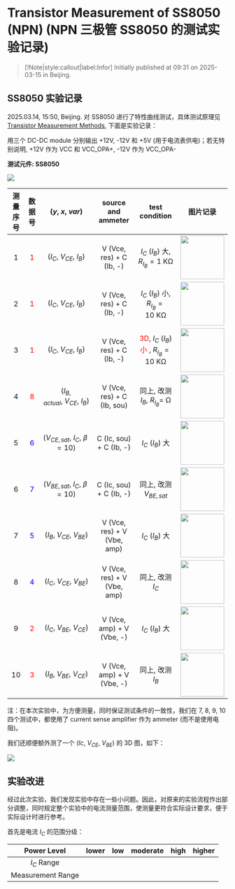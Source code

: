 # Transistor Measurement of SS8050 (NPN) (NPN 三极管 SS8050 的测试实验记录)

> [!Note|style:callout|label:Infor]
> Initially published at 09:31 on 2025-03-15 in Beijing.


## SS8050 实验记录

2025.03.14, 15:50, Beijing. 对 SS8050 进行了特性曲线测试，具体测试原理见 [Transistor Measurement Methods](<Blogs/Electronics/Transistor Measurement Methods.md>), 下面是实验记录：

用三个 DC-DC module 分别输出 +12V, -12V 和 +5V (用于电流表供电)；若无特别说明, +12V 作为 VCC 和 VCC_OPA+, -12V 作为 VCC_OPA-


<div class='center'>

**测试元件: SS8050**

<div class="center"><img src="https://imagebank-0.oss-cn-beijing.aliyuncs.com/VS-PicGo/2025-03-14-19-37-09_Transistor Measurement Methods.png"/></div>

| 测量序号 | 数据号 | $(y,\ x,\ var)$ | source and ammeter | test condition | 图片记录 |
|:-:|:-:|:-:|:-:|:-:|:-:|
 | 1  | <span style='color:red'> 1 </span> | $(I_C,\ V_{CE},\ I_B)$ | V (Vce, res) + C (Ib, -) | $I_C\ (I_B)$ 大, $R_{I_B} = 1\ \mathrm{K\Omega}$ | <div class="center"><img width=100px src="https://imagebank-0.oss-cn-beijing.aliyuncs.com/VS-PicGo/2025-03-14-18-06-47_Transistor Measurement Methods.png"/></div> |
 | 2  | <span style='color:red'> 1 </span> | $(I_C,\ V_{CE},\ I_B)$ | V (Vce, res) + C (Ib, -)| $I_C\ (I_B)$ 小, $R_{I_B} = 10\ \mathrm{K\Omega}$ | <div class="center"><img width=100px src="https://imagebank-0.oss-cn-beijing.aliyuncs.com/VS-PicGo/2025-03-14-18-11-29_Transistor Measurement Methods.png"/></div> |
 | 3  | <span style='color:red'> 1 </span> | $(I_C,\ V_{CE},\ I_B)$ | V (Vce, res) + C (Ib, -) | <span style='color:red'> 3D</span>, $I_C\ (I_B)$ <span style='color:red'> 小 </span>, $R_{I_B} = 10\ \mathrm{K\Omega}$ | <div class="center"><img width=100px src="https://imagebank-0.oss-cn-beijing.aliyuncs.com/VS-PicGo/2025-03-14-18-12-00_Transistor Measurement Methods.png"/></div> |
 | 4  | <span style='color:red'> 8 </span> | $(I_{B, actual},\ V_{CE},\ I_B)$ | V (Vce, res) + C (Ib, sou) | 同上, 改测 $I_{B}$, $R_{I_B} = \ \mathrm{\Omega}$ | <div class="center"><img width=100px src="https://imagebank-0.oss-cn-beijing.aliyuncs.com/VS-PicGo/2025-03-14-18-13-37_Transistor Measurement Methods.png"/></div> |
 | 5  | <span style='color:blue'> 6 </span> | $(V_{CE, sat},\ I_C,\ \beta=10)$ | C (Ic, sou) + C (Ib, -) | $I_C\ (I_B)$ 大| <div class="center"><img width=100px src="https://imagebank-0.oss-cn-beijing.aliyuncs.com/VS-PicGo/2025-03-14-18-22-51_Transistor Measurement Methods.png"/></div> |
 | 6 | <span style='color:blue'> 7 </span> | $(V_{BE, sat},\ I_C,\ \beta=10)$ |  C (Ic, sou) + C (Ib, -) | 同上, 改测 $V_{BE, sat}$ | <div class="center"><img width=100px src="https://imagebank-0.oss-cn-beijing.aliyuncs.com/VS-PicGo/2025-03-14-18-24-14_Transistor Measurement Methods.png"/></div> |
 | 7  | <span style='color:blue'> 5 </span> | $(I_B,\ V_{CE},\ V_{BE})$ | V (Vce, res) + V (Vbe, amp) | $I_C\ (I_B)$ 大| <div class="center"><img width=100px src="https://imagebank-0.oss-cn-beijing.aliyuncs.com/VS-PicGo/2025-03-14-19-23-26_Transistor Measurement Methods.png"/></div> |
 | 8  | <span style='color:blue'> 4 </span> | $(I_C,\ V_{CE},\ V_{BE})$ | V (Vce, res) + V (Vbe, amp) | 同上, 改测 $I_{C}$ | <div class="center"><img width=100px src="https://imagebank-0.oss-cn-beijing.aliyuncs.com/VS-PicGo/2025-03-14-19-24-58_Transistor Measurement Methods.png"/></div> |
 | 9  | <span style='color:red'> 2 </span> | $(I_C,\ V_{BE},\ V_{CE})$ | V (Vce, amp) + V (Vbe, -) |  $I_C\ (I_B)$ 大 | <div class="center"><img width=100px src="https://imagebank-0.oss-cn-beijing.aliyuncs.com/VS-PicGo/2025-03-14-19-30-31_Transistor Measurement Methods.png"/></div> |
 | 10 | <span style='color:red'> 3 </span> | $(I_B,\ V_{BE},\ V_{CE})$ | V (Vce, amp) + V (Vbe, -) | 同上, 改测 $I_{B}$ | <div class="center"><img width=100px src="https://imagebank-0.oss-cn-beijing.aliyuncs.com/VS-PicGo/2025-03-14-19-31-27_Transistor Measurement Methods.png"/></div> |
</div>

注：在本次实验中，为方便测量，同时保证测试条件的一致性，我们在 7, 8, 9, 10 四个测试中，都使用了 current sense amplifier 作为 ammeter (而不是使用电阻)。

我们还顺便额外测了一个 $(Ic,\ V_{CE},\ V_{BE})$ 的 3D 图，如下：
<!-- <div class="center"><img src="https://imagebank-0.oss-cn-beijing.aliyuncs.com/VS-PicGo/2025-03-14-19-17-40_Transistor Measurement Methods.png"/></div>
 -->
<div class="center"><img src="https://imagebank-0.oss-cn-beijing.aliyuncs.com/VS-PicGo/2025-03-14-19-26-47_Transistor Measurement Methods.png"/></div>


## 实验改进

经过此次实验，我们发现实验中存在一些小问题。因此，对原来的实验流程作出部分调整，同时规定整个实验中的电流测量范围，使测量更符合实际设计要求，便于实际设计时进行参考。

首先是电流 $I_C$ 的范围分级：

<div class='center'>

| Power Level | lower | low | moderate | high | higher |
|:-:|:-:|:-:|:-:|:-:|:-:|
 | $I_C$ Range |  |  |
 | Measurement Range |  |  |
</div>










